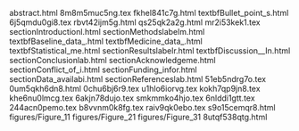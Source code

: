 abstract.html
8m8m5muc5ng.tex
fkhel841c7g.html
textbfBullet_point_s.html
6j5qmdu0gi8.tex
rbvt42ijm5g.html
qs25qk2a2g.html
mr2i53kek1.tex
sectionIntroductionl.html
sectionMethodslabelm.html
textbfBaseline_data_.html
textbfMedicine_data_.html
textbfStatistical_me.html
sectionResultslabelr.html
textbfDiscussion__In.html
sectionConclusionlab.html
sectionAcknowledgeme.html
sectionConflict_of_i.html
sectionFunding_infor.html
sectionData_availabi.html
sectionReferenceslab.html
51eb5ndrg7o.tex
0um5qkh6dn8.html
0chu6bj6r9.tex
u1hlo6iorvg.tex
kokh7qp9jn8.tex
khe6nu0lmcg.tex
6akjn78dujo.tex
smkmmko4hjo.tex
6nlddi1gtt.tex
244acn0pemo.tex
b8vvnm0k8fg.tex
raiv9qk0ebo.tex
s9o15cemqr8.html
figures/Figure_11
figures/Figure_21
figures/Figure_31
8utqf538qtg.html